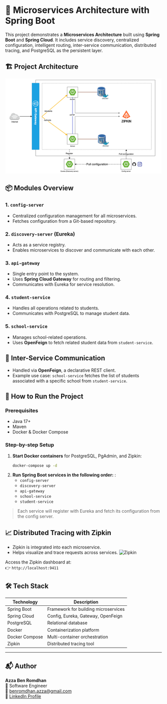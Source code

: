 # 🧩 Microservices Architecture with Spring Boot

This project demonstrates a **Microservices Architecture** built using **Spring Boot** and **Spring Cloud**. It includes service discovery, centralized configuration, intelligent routing, inter-service communication, distributed tracing, and PostgreSQL as the persistent layer.

## 🏗️ Project Architecture

![Architecture Diagram](screenshots/diagram.png)

## 📦 Modules Overview

### 1. `config-server`
- Centralized configuration management for all microservices.
- Fetches configuration from a Git-based repository.

### 2. `discovery-server` (Eureka)
- Acts as a service registry.
- Enables microservices to discover and communicate with each other.

### 3. `api-gateway`
- Single entry point to the system.
- Uses **Spring Cloud Gateway** for routing and filtering.
- Communicates with Eureka for service resolution.

### 4. `student-service`
- Handles all operations related to students.
- Communicates with PostgreSQL to manage student data.

### 5. `school-service`
- Manages school-related operations.
- Uses **OpenFeign** to fetch related student data from `student-service`.


## 🔁 Inter-Service Communication

- Handled via **OpenFeign**, a declarative REST client.
- Example use case: `school-service` fetches the list of students associated with a specific school from `student-service`.

## 🚀 How to Run the Project

### Prerequisites
- Java 17+
- Maven
- Docker & Docker Compose

### Step-by-step Setup

1. **Start Docker containers** for PostgreSQL, PgAdmin, and Zipkin:
   ```bash
   docker-compose up -d

2. **Run Spring Boot services in the following order:** :
   - `config-server`
   - `discovery-server`
   - `api-gateway`
   - `school-service`
   - `student-service`
     
> Each service will register with Eureka and fetch its configuration from the config server.


## 📈 Distributed Tracing with Zipkin

- Zipkin is integrated into each microservice.
- Helps visualize and trace requests across services.
![Zipkin](screenshots/zipkin.png)

Access the Zipkin dashboard at:  
👉 `http://localhost:9411`

## 🛠️ Tech Stack

| Technology        | Description                                |
|-------------------|--------------------------------------------|
| Spring Boot       | Framework for building microservices       |
| Spring Cloud      | Config, Eureka, Gateway, OpenFeign         |
| PostgreSQL        | Relational database                        |
| Docker            | Containerization platform                  |
| Docker Compose    | Multi-container orchestration              |
| Zipkin            | Distributed tracing tool                   |

---

## 📬 Author

**Azza Ben Romdhan**  
💼 Software Engineer  
📧 benromdhan.azza@gmail.com  
🔗 [LinkedIn Profile](https://www.linkedin.com/in/azza-ben-romdhan-668987177/)
